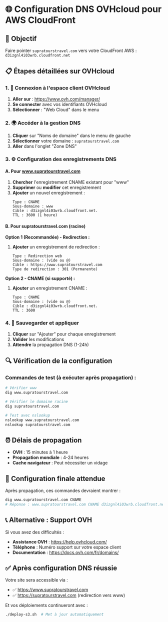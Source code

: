 # 🌐 Configuration DNS OVHcloud pour AWS CloudFront

## 🎯 Objectif
Faire pointer `supratourstravel.com` vers votre CloudFront AWS : `d3izgnl4i03wrb.cloudfront.net`

## 📋 Étapes détaillées sur OVHcloud

### 1. 🔐 Connexion à l'espace client OVHcloud
1. **Aller sur** : https://www.ovh.com/manager/
2. **Se connecter** avec vos identifiants OVHcloud
3. **Sélectionner** : "Web Cloud" dans le menu

### 2. 🌍 Accéder à la gestion DNS
1. **Cliquer** sur "Noms de domaine" dans le menu de gauche
2. **Sélectionner** votre domaine : `supratourstravel.com`
3. **Aller** dans l'onglet "Zone DNS"

### 3. ⚙️ Configuration des enregistrements DNS

#### A. Pour www.supratourstravel.com
1. **Chercher** l'enregistrement CNAME existant pour "www"
2. **Supprimer** ou **modifier** cet enregistrement
3. **Ajouter** un nouvel enregistrement :
   ```
   Type : CNAME
   Sous-domaine : www
   Cible : d3izgnl4i03wrb.cloudfront.net.
   TTL : 3600 (1 heure)
   ```

#### B. Pour supratourstravel.com (racine)
**Option 1 (Recommandée) - Redirection :**
1. **Ajouter** un enregistrement de redirection :
   ```
   Type : Redirection web
   Sous-domaine : (vide ou @)
   Cible : https://www.supratourstravel.com
   Type de redirection : 301 (Permanente)
   ```

**Option 2 - CNAME (si supporté) :**
1. **Ajouter** un enregistrement CNAME :
   ```
   Type : CNAME
   Sous-domaine : (vide ou @)
   Cible : d3izgnl4i03wrb.cloudfront.net.
   TTL : 3600
   ```

### 4. 💾 Sauvegarder et appliquer
1. **Cliquer** sur "Ajouter" pour chaque enregistrement
2. **Valider** les modifications
3. **Attendre** la propagation DNS (1-24h)

## 🔍 Vérification de la configuration

### Commandes de test (à exécuter après propagation) :
```bash
# Vérifier www
dig www.supratourstravel.com

# Vérifier le domaine racine
dig supratourstravel.com

# Test avec nslookup
nslookup www.supratourstravel.com
nslookup supratourstravel.com
```

## ⏰ Délais de propagation
- **OVH** : 15 minutes à 1 heure
- **Propagation mondiale** : 4-24 heures
- **Cache navigateur** : Peut nécessiter un vidage

## 🎯 Configuration finale attendue

Après propagation, ces commandes devraient montrer :
```bash
dig www.supratourstravel.com CNAME
# Réponse : www.supratourstravel.com CNAME d3izgnl4i03wrb.cloudfront.net
```

## 📞 Alternative : Support OVH
Si vous avez des difficultés :
- **Assistance OVH** : https://help.ovhcloud.com/
- **Téléphone** : Numéro support sur votre espace client
- **Documentation** : https://docs.ovh.com/fr/domains/

## ✅ Après configuration DNS réussie
Votre site sera accessible via :
- ✅ https://www.supratourstravel.com
- ✅ https://supratourstravel.com (redirection vers www)

Et vos déploiements continueront avec :
```bash
./deploy-s3.sh  # Met à jour automatiquement
```